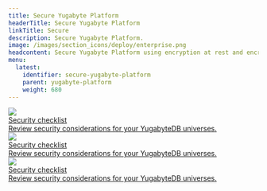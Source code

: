 ```yaml
---
title: Secure Yugabyte Platform
headerTitle: Secure Yugabyte Platform
linkTitle: Secure
description: Secure Yugabyte Platform.
image: /images/section_icons/deploy/enterprise.png
headcontent: Secure Yugabyte Platform using encryption at rest and encryption in transit.
menu:
  latest:
    identifier: secure-yugabyte-platform
    parent: yugabyte-platform
    weight: 680
---
```


<div class="row">

  <div class="col-12 col-md-6 col-lg-12 col-xl-6">
    <a class="section-link icon-offset" href="security-checklist/">
      <div class="head">
        <img class="icon" src="/images/section_icons/deploy/enterprise.png" aria-hidden="true" />
        <div class="title">Security checklist</div>
      </div>
      <div class="body">
        Review security considerations for your YugabyteDB universes.
      </div>
    </a>
  </div>

  <div class="col-12 col-md-6 col-lg-12 col-xl-6">
    <a class="section-link icon-offset" href="enable-encryption-at-rest/">
      <div class="head">
        <img class="icon" src="/images/section_icons/deploy/enterprise.png" aria-hidden="true" />
        <div class="title">Security checklist</div>
      </div>
      <div class="body">
        Review security considerations for your YugabyteDB universes.
      </div>
    </a>
  </div>

  <div class="col-12 col-md-6 col-lg-12 col-xl-6">
    <a class="section-link icon-offset" href="enable-encryption-in-transit/">
      <div class="head">
        <img class="icon" src="/images/section_icons/deploy/enterprise.png" aria-hidden="true" />
        <div class="title">Security checklist</div>
      </div>
      <div class="body">
        Review security considerations for your YugabyteDB universes.
      </div>
    </a>
  </div>

</div>
